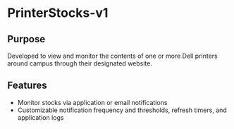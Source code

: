 # PrinterStocks-v1

## Purpose
Developed to view and monitor the contents of one or more Dell printers around campus through their designated website.

## Features
* Monitor stocks via application or email notifications
* Customizable notification frequency and thresholds, refresh timers, and application logs

